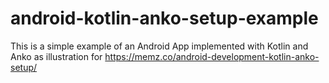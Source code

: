 # android-kotlin-anko-setup-example

This is a simple example of an Android App implemented with Kotlin and Anko as illustration for https://memz.co/android-development-kotlin-anko-setup/
